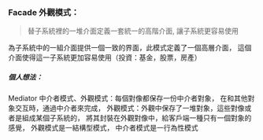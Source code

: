 ### Facade 外觀模式：
> 替子系統裡的一堆介面定義一套統一的高階介面, 讓子系統更容易使用

為子系統中的一組介面提供一個一致的界面，此模式定義了一個高層介面，
這個介面使得這一子系統更加容易使用（投資：基金，股票，房產）

##### 個人想法：
Mediator 中介者模式、外觀模式：每個對像都保存一份中介者對象，
在和其他對象交互時，通過中介者來完成，
外觀模式：外觀中保存了一堆對象，這些對像或者是組成某個子系統的，
將其封裝在外觀對像中，給客戶端一種只有一個對象的感覺，
外觀模式是一結構型模式，
中介者模式是一行為性模式